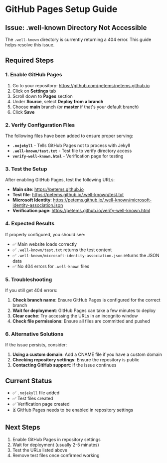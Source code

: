 # GitHub Pages Setup Guide

## Issue: .well-known Directory Not Accessible

The `.well-known` directory is currently returning a 404 error. This guide helps resolve this issue.

## Required Steps

### 1. Enable GitHub Pages

1. Go to your repository: https://github.com/petems/petems.github.io
2. Click on **Settings** tab
3. Scroll down to **Pages** section
4. Under **Source**, select **Deploy from a branch**
5. Choose **main** branch (or **master** if that's your default branch)
6. Click **Save**

### 2. Verify Configuration Files

The following files have been added to ensure proper serving:

- **`.nojekyll`** - Tells GitHub Pages not to process with Jekyll
- **`.well-known/test.txt`** - Test file to verify directory access
- **`verify-well-known.html`** - Verification page for testing

### 3. Test the Setup

After enabling GitHub Pages, test the following URLs:

- **Main site**: https://petems.github.io
- **Test file**: https://petems.github.io/.well-known/test.txt
- **Microsoft Identity**: https://petems.github.io/.well-known/microsoft-identity-association.json
- **Verification page**: https://petems.github.io/verify-well-known.html

### 4. Expected Results

If properly configured, you should see:
- ✅ Main website loads correctly
- ✅ `.well-known/test.txt` returns the test content
- ✅ `.well-known/microsoft-identity-association.json` returns the JSON data
- ✅ No 404 errors for `.well-known` files

### 5. Troubleshooting

If you still get 404 errors:

1. **Check branch name**: Ensure GitHub Pages is configured for the correct branch
2. **Wait for deployment**: GitHub Pages can take a few minutes to deploy
3. **Clear cache**: Try accessing the URLs in an incognito window
4. **Check file permissions**: Ensure all files are committed and pushed

### 6. Alternative Solutions

If the issue persists, consider:

1. **Using a custom domain**: Add a CNAME file if you have a custom domain
2. **Checking repository settings**: Ensure the repository is public
3. **Contacting GitHub support**: If the issue continues

## Current Status

- ✅ `.nojekyll` file added
- ✅ Test files created
- ✅ Verification page created
- ⏳ GitHub Pages needs to be enabled in repository settings

## Next Steps

1. Enable GitHub Pages in repository settings
2. Wait for deployment (usually 2-5 minutes)
3. Test the URLs listed above
4. Remove test files once confirmed working